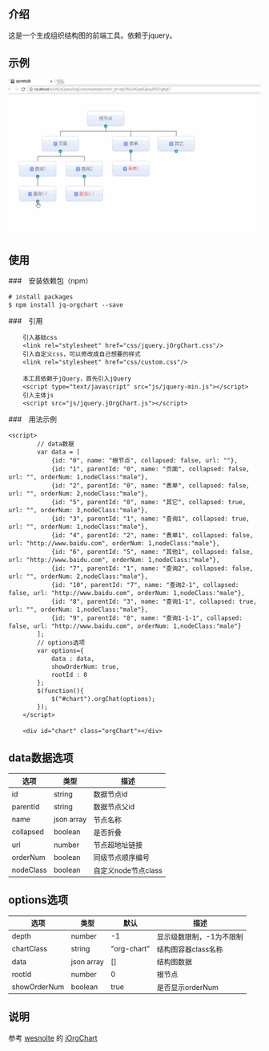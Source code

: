 ## 介绍
这是一个生成组织结构图的前端工具。依赖于jquery。

## 示例

![demo](https://github.com/jiangbaojun/jQueryOrgChart/blob/master/images/demo.gif?raw=true)

## 使用

###　安装依赖包（npm）

```
# install packages
$ npm install jq-orgchart --save
```

###　引用
```
    引入基础css
    <link rel="stylesheet" href="css/jquery.jOrgChart.css"/>
    引入自定义css，可以修改成自己想要的样式
    <link rel="stylesheet" href="css/custom.css"/>
    
    本工具依赖于jQuery，首先引入jQuery
    <script type="text/javascript" src="js/jquery-min.js"></script>
    引入主体js
    <script src="js/jquery.jOrgChart.js"></script>
```

###　用法示例
```
<script>
        // data数据
        var data = [
            {id: "0", name: "根节点", collapsed: false, url: ""},
            {id: "1", parentId: "0", name: "页面", collapsed: false, url: "", orderNum: 1,nodeClass:"male"},
            {id: "2", parentId: "0", name: "表单", collapsed: false, url: "", orderNum: 2,nodeClass:"male"},
            {id: "5", parentId: "0", name: "其它", collapsed: true, url: "", orderNum: 3,nodeClass:"male"},
            {id: "3", parentId: "1", name: "查询1", collapsed: true, url: "", orderNum: 1,nodeClass:"male"},
            {id: "4", parentId: "2", name: "表单1", collapsed: false, url: "http://www.baidu.com", orderNum: 1,nodeClass:"male"},
            {id: "6", parentId: "5", name: "其他1", collapsed: false, url: "http://www.baidu.com", orderNum: 1,nodeClass:"male"},
            {id: "7", parentId: "1", name: "查询2", collapsed: false, url: "", orderNum: 2,nodeClass:"male"},
            {id: "10", parentId: "7", name: "查询2-1", collapsed: false, url: "http://www.baidu.com", orderNum: 1,nodeClass:"male"},
            {id: "8", parentId: "3", name: "查询1-1", collapsed: true, url: "", orderNum: 1,nodeClass:"male"},
            {id: "9", parentId: "8", name: "查询1-1-1", collapsed: false, url: "http://www.baidu.com", orderNum: 1,nodeClass:"male"}
        ];
        // options选项
        var options={
            data : data,
            showOrderNum: true,
            rootId : 0
        };
        $(function(){
            $("#chart").orgChat(options);
        });
    </script>
    
    <div id="chart" class="orgChart"></div>
```

## data数据选项
<table>
  <thead>
    <tr><th>选项</th><th>类型</th><th>描述</th></tr>
  </thead>
  <tbody>
    <tr>
      <td>id</td><td>string</td><td>数据节点id</td>
    </tr>
    <tr>
      <td>parentId</td><td>string</td><td>数据节点父id</td>
    </tr>
    <tr>
      <td>name</td><td>json array</td><td>节点名称</td>
    </tr>
    <tr>
      <td>collapsed</td><td>boolean</td><td>是否折叠</td>
    </tr>
    <tr>
      <td>url</td><td>number</td><td>节点超地址链接</td>
    </tr>
    <tr>
      <td>orderNum</td><td>boolean</td><td>同级节点顺序编号</td>
    </tr>
    <tr>
      <td>nodeClass</td><td>boolean</td><td>自定义node节点class</td>
    </tr>
  </tbody>
</table>

## options选项

<table>
  <thead>
    <tr><th>选项</th><th>类型</th><th>默认</th><th>描述</th></tr>
  </thead>
  <tbody>
    <tr>
      <td>depth</td><td>number</td><td>-1</td><td>显示级数限制，-1为不限制</td>
    </tr>
    <tr>
      <td>chartClass</td><td>string</td><td>"org-chart"</td><td>结构图容器class名称</td>
    </tr>
    <tr>
      <td>data</td><td>json array</td><td>[]</td><td>结构图数据</td>
    </tr>
    <tr>
      <td>rootId</td><td>number</td><td>0</td><td>根节点</td>
    </tr>
    <tr>
      <td>showOrderNum</td><td>boolean</td><td>true</td><td>是否显示orderNum</td>
    </tr>
  </tbody>
</table>

## 说明
参考 [wesnolte](https://github.com/wesnolte) 的 [jOrgChart](https://github.com/wesnolte/jOrgChart)
